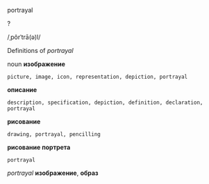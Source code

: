 portrayal

?

/ˌpôrˈtrā(ə)l/

Definitions of _portrayal_

noun
**изображение**

    picture, image, icon, representation, depiction, portrayal
**описание**

    description, specification, depiction, definition, declaration, portrayal
**рисование**

    drawing, portrayal, pencilling
**рисование портрета**

    portrayal

_portrayal_
**изображение**, **образ**
